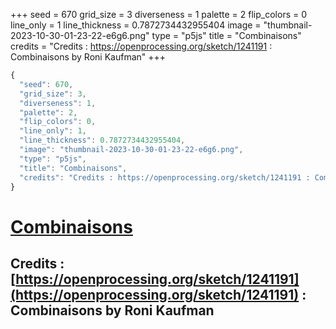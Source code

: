 +++
seed = 670
grid_size = 3
diverseness = 1
palette = 2
flip_colors = 0
line_only = 1
line_thickness = 0.7872734432955404
image = "thumbnail-2023-10-30-01-23-22-e6g6.png"
type = "p5js"
title = "Combinaisons"
credits = "Credits : https://openprocessing.org/sketch/1241191 : Combinaisons by Roni Kaufman"
+++




~~~javascript
{
  "seed": 670,
  "grid_size": 3,
  "diverseness": 1,
  "palette": 2,
  "flip_colors": 0,
  "line_only": 1,
  "line_thickness": 0.7872734432955404,
  "image": "thumbnail-2023-10-30-01-23-22-e6g6.png",
  "type": "p5js",
  "title": "Combinaisons",
  "credits": "Credits : https://openprocessing.org/sketch/1241191 : Combinaisons by Roni Kaufman"
}
~~~



# [Combinaisons](https://openprocessing.org/sketch/2065396)

## Credits : [https://openprocessing.org/sketch/1241191](https://openprocessing.org/sketch/1241191) : Combinaisons by Roni Kaufman 

